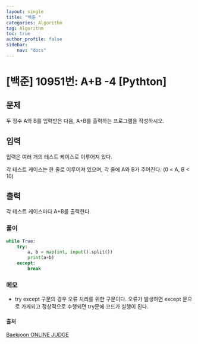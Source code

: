 ```yaml
---
layout: single
title: "백준 "
categories: Algorithm
tag: Algorithm
toc: true
author_profile: false
sidebar: 
    nav: "docs"
---
```


# [백준]  10951번:  A+B -4 [Pythton]

## **문제**
두 정수 A와 B를 입력받은 다음, A+B를 출력하는 프로그램을 작성하시오.

## **입력**
입력은 여러 개의 테스트 케이스로 이루어져 있다.

각 테스트 케이스는 한 줄로 이루어져 있으며, 각 줄에 A와 B가 주어진다. (0 < A, B < 10)

## **출력**
각 테스트 케이스마다 A+B를 출력한다.

### 풀이

```python
while True:
    try:
        a, b = map(int, input().split())
        print(a+b)
    except:
        break
```

### 메모
- try except 구문의 경우 오류 처리를 위한 구문이다. 오류가 발생하면 except 문으로 가게되고 정상적으로 수행되면 try문에 코드가 실행이 된다. 

#### 출처
[Baekjoon ONLINE JUDGE](https://www.acmicpc.net/problem/10951)